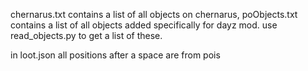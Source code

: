 chernarus.txt contains a list of all objects on chernarus, poObjects.txt contains a list of all objects added specifically for dayz mod.
use read_objects.py to get a list of these.

in loot.json all positions after a space are from pois
